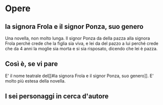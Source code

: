 # Opere
## la signora Frola e il signor Ponza, suo genero
Una novella, non molto lunga.
Il signor Ponza da della pazza alla signora Frola perché crede che la figlia sia viva, e lei da del pazzo a lui perché crede che da 4 anni la moglie sia morta e si sia risposato, dicendo che lei è pazza.
## Così è, se vi pare
E' il nome teatrale del[[#la signora Frola e il signor Ponza, suo genero]]. E' molto più estesa della novella.
## I sei personaggi in cerca d'autore